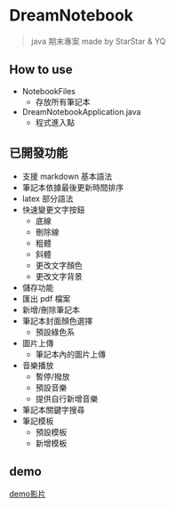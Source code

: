 ﻿# DreamNotebook

> java 期末專案
> made by StarStar & YQ
## How to use
- NotebookFiles
  - 存放所有筆記本
- DreamNotebookApplication.java
  - 程式進入點
## 已開發功能
- 支援 markdown 基本語法 
- 筆記本依據最後更新時間排序
- latex 部分語法 
- 快速變更文字按鈕
  - 底線
  - 刪除線
  - 粗體
  - 斜體
  - 更改文字顏色
  - 更改文字背景
- 儲存功能 
- 匯出 pdf 檔案 
- 新增/刪除筆記本
- 筆記本封面顏色選擇
  - 預設綠色系
- 圖片上傳
  - 筆記本內的圖片上傳
- 音樂播放
  - 暫停/撥放
  - 預設音樂
  - 提供自行新增音樂
- 筆記本關鍵字搜尋
- 筆記模板
  - 預設模板
  - 新增模板

## demo

[demo影片](https://youtu.be/2cBqqxWVSKU)
